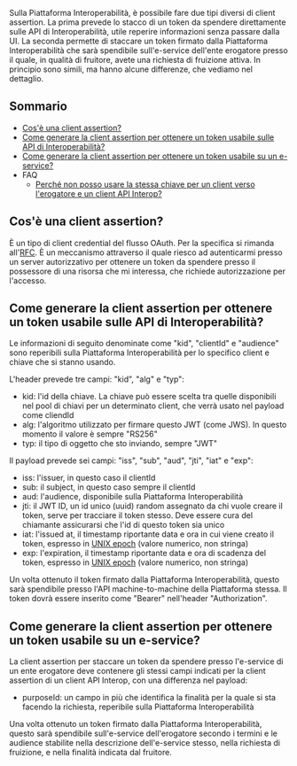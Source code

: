 Sulla Piattaforma Interoperabilità, è possibile fare due tipi diversi di client assertion. La prima prevede lo stacco di un token da spendere direttamente sulle API di Interoperabilità, utile reperire informazioni senza passare dalla UI. La seconda permette di staccare un token firmato dalla Piattaforma Interoperabilità che sarà spendibile sull'e-service dell'ente erogatore presso il quale, in qualità di fruitore, avete una richiesta di fruizione attiva. In principio sono simili, ma hanno alcune differenze, che vediamo nel dettaglio.

## Sommario

- [Cos'è una client assertion?](#cosè-una-client-assertion)
- [Come generare la client assertion per ottenere un token usabile sulle API di Interoperabilità?](#come-generare-la-client-assertion-per-ottenere-un-token-usabile-sulle-api-di-interoperabilita)
- [Come generare la client assertion per ottenere un token usabile su un e-service?](#come-generare-la-client-assertion-per-ottenere-un-token-usabile-su-un-e-service)
- FAQ
  - [Perché non posso usare la stessa chiave per un client verso l'erogatore e un client API Interop?](#perche-non-posso-usare-la-stessa-chiave-per-un-client-verso-lerogatore-e-un-client-api-interop)

## Cos'è una client assertion?

È un tipo di client credential del flusso OAuth. Per la specifica si rimanda all'[RFC](https://datatracker.ietf.org/doc/html/rfc7521). È un meccanismo attraverso il quale riesco ad autenticarmi presso un server autorizzativo per ottenere un token da spendere presso il possessore di una risorsa che mi interessa, che richiede autorizzazione per l'accesso.

## Come generare la client assertion per ottenere un token usabile sulle API di Interoperabilità?

Le informazioni di seguito denominate come "kid", "clientId" e "audience" sono reperibili sulla Piattaforma Interoperabilità per lo specifico client e chiave che si stanno usando.

L'header prevede tre campi: "kid", "alg" e "typ":

- kid: l'id della chiave. La chiave può essere scelta tra quelle disponibili nel pool di chiavi per un determinato client, che verrà usato nel payload come cliendId
- alg: l'algoritmo utilizzato per firmare questo JWT (come JWS). In questo momento il valore è sempre "RS256"
- typ: il tipo di oggetto che sto inviando, sempre "JWT"

Il payload prevede sei campi: "iss", "sub", "aud", "jti", "iat" e "exp":

- iss: l'issuer, in questo caso il clientId
- sub: il subject, in questo caso sempre il clientId
- aud: l'audience, disponibile sulla Piattaforma Interoperabilità
- jti: il JWT ID, un id unico (uuid) random assegnato da chi vuole creare il token, serve per tracciare il token stesso. Deve essere cura del chiamante assicurarsi che l'id di questo token sia unico
- iat: l'issued at, il timestamp riportante data e ora in cui viene creato il token, espresso in [UNIX epoch](https://datatracker.ietf.org/doc/html/rfc3339) (valore numerico, non stringa)
- exp: l'expiration, il timestamp riportante data e ora di scadenza del token, espresso in [UNIX epoch](https://datatracker.ietf.org/doc/html/rfc3339) (valore numerico, non stringa)

Un volta ottenuto il token firmato dalla Piattaforma Interoperabilità, questo sarà spendibile presso l'API machine-to-machine della Piattaforma stessa. Il token dovrà essere inserito come "Bearer" nell'header "Authorization".

## Come generare la client assertion per ottenere un token usabile su un e-service?

La client assertion per staccare un token da spendere presso l'e-service di un ente erogatore deve contenere gli stessi campi indicati per la client assertion di un client API Interop, con una differenza nel payload:

- purposeId: un campo in più che identifica la finalità per la quale si sta facendo la richiesta, reperibile sulla Piattaforma Interoperabilità

Una volta ottenuto un token firmato dalla Piattaforma Interoperabilità, questo sarà spendibile sull'e-service dell'erogatore secondo i termini e le audience stabilite nella descrizione dell'e-service stesso, nella richiesta di fruizione, e nella finalità indicata dal fruitore.
